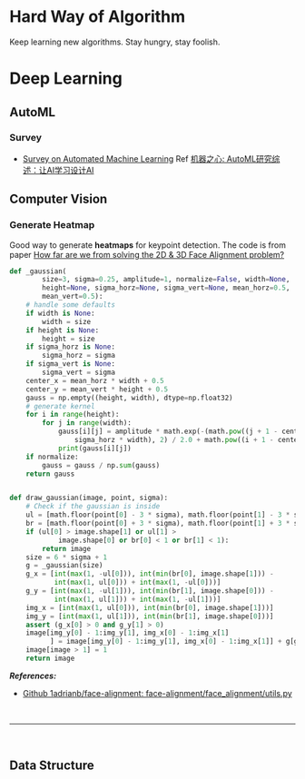 # Hard Way of Algorithm

Keep learning new algorithms. Stay hungry, stay foolish.

# Deep Learning

## AutoML

### Survey

- [Survey on Automated Machine Learning](https://arxiv.org/abs/1904.12054)
  Ref [机器之心: AutoML研究综述：让AI学习设计AI](https://www.jiqizhixin.com/articles/2019-05-08-2)

## Computer Vision

### Generate Heatmap

Good way to generate **heatmaps** for keypoint detection. The code is from paper [How far are we from solving the 2D & 3D Face Alignment problem?](https://github.com/1adrianb/2D-and-3D-face-alignment)

```python
def _gaussian(
        size=3, sigma=0.25, amplitude=1, normalize=False, width=None,
        height=None, sigma_horz=None, sigma_vert=None, mean_horz=0.5,
        mean_vert=0.5):
    # handle some defaults
    if width is None:
        width = size
    if height is None:
        height = size
    if sigma_horz is None:
        sigma_horz = sigma
    if sigma_vert is None:
        sigma_vert = sigma
    center_x = mean_horz * width + 0.5
    center_y = mean_vert * height + 0.5
    gauss = np.empty((height, width), dtype=np.float32)
    # generate kernel
    for i in range(height):
        for j in range(width):
            gauss[i][j] = amplitude * math.exp(-(math.pow((j + 1 - center_x) / (
                sigma_horz * width), 2) / 2.0 + math.pow((i + 1 - center_y) / (sigma_vert * height), 2) / 2.0))
            print(gauss[i][j])
    if normalize:
        gauss = gauss / np.sum(gauss)
    return gauss


def draw_gaussian(image, point, sigma):
    # Check if the gaussian is inside
    ul = [math.floor(point[0] - 3 * sigma), math.floor(point[1] - 3 * sigma)]
    br = [math.floor(point[0] + 3 * sigma), math.floor(point[1] + 3 * sigma)]
    if (ul[0] > image.shape[1] or ul[1] >
            image.shape[0] or br[0] < 1 or br[1] < 1):
        return image
    size = 6 * sigma + 1
    g = _gaussian(size)
    g_x = [int(max(1, -ul[0])), int(min(br[0], image.shape[1])) -
           int(max(1, ul[0])) + int(max(1, -ul[0]))]
    g_y = [int(max(1, -ul[1])), int(min(br[1], image.shape[0])) -
           int(max(1, ul[1])) + int(max(1, -ul[1]))]
    img_x = [int(max(1, ul[0])), int(min(br[0], image.shape[1]))]
    img_y = [int(max(1, ul[1])), int(min(br[1], image.shape[0]))]
    assert (g_x[0] > 0 and g_y[1] > 0)
    image[img_y[0] - 1:img_y[1], img_x[0] - 1:img_x[1]
          ] = image[img_y[0] - 1:img_y[1], img_x[0] - 1:img_x[1]] + g[g_y[0] - 1:g_y[1], g_x[0] - 1:g_x[1]]
    image[image > 1] = 1
    return image
```

***References:***

- [Github 1adrianb/face-alignment: face-alignment/face_alignment/utils.py](https://github.com/1adrianb/face-alignment/blob/3750f83b4d7bf3f4ba6318e40a4292e1aeb241a4/face_alignment/utils.py#L11)

<br>

***

<br>

## Data Structure